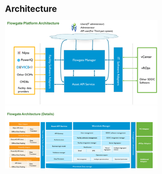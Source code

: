 # Architecture
<img alt="FlowGate Architecture" src="images/architecture1.png">
<img alt="FlowGate Detail Design" src="images/architecture.png">
